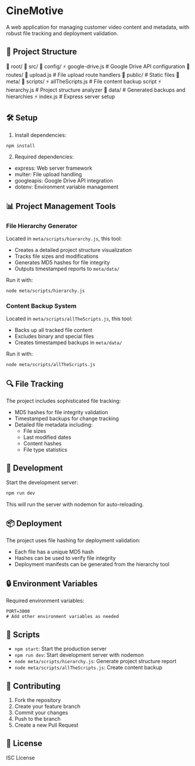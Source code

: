 # CineMotive

A web application for managing customer video content and metadata, with robust file tracking and deployment validation.

## 🚀 Project Structure
📁 root/
   📁 src/
      📁 config/
         ⚡ google-drive.js  # Google Drive API configuration
      📁 routes/
         🔌 upload.js       # File upload route handlers
   📁 public/              # Static files
   📁 meta/
      📁 scripts/
         ⚡ allTheScripts.js  # File content backup script
         ⚡ hierarchy.js      # Project structure analyzer
      📁 data/              # Generated backups and hierarchies
   ⚡ index.js             # Express server setup


## 🛠️ Setup

1. Install dependencies:
```bash
npm install
```

2. Required dependencies:
- express: Web server framework
- multer: File upload handling
- googleapis: Google Drive API integration
- dotenv: Environment variable management

## 📊 Project Management Tools

### File Hierarchy Generator
Located in `meta/scripts/hierarchy.js`, this tool:
- Creates a detailed project structure visualization
- Tracks file sizes and modifications
- Generates MD5 hashes for file integrity
- Outputs timestamped reports to `meta/data/`

Run it with:
```bash
node meta/scripts/hierarchy.js
```


### Content Backup System
Located in `meta/scripts/allTheScripts.js`, this tool:
- Backs up all tracked file content
- Excludes binary and special files
- Creates timestamped backups in `meta/data/`

Run it with:
```bash
node meta/scripts/allTheScripts.js
```

## 🔍 File Tracking

The project includes sophisticated file tracking:
- MD5 hashes for file integrity validation
- Timestamped backups for change tracking
- Detailed file metadata including:
  - File sizes
  - Last modified dates
  - Content hashes
  - File type statistics

## 🚀 Development

Start the development server:
```bash
npm run dev
```

This will run the server with nodemon for auto-reloading.

## 📦 Deployment

The project uses file hashing for deployment validation:
- Each file has a unique MD5 hash
- Hashes can be used to verify file integrity
- Deployment manifests can be generated from the hierarchy tool

## 🔒 Environment Variables

Required environment variables:
```env
PORT=3000
# Add other environment variables as needed
```

## 📝 Scripts

- `npm start`: Start the production server
- `npm run dev`: Start development server with nodemon
- `node meta/scripts/hierarchy.js`: Generate project structure report
- `node meta/scripts/allTheScripts.js`: Create content backup

## 🤝 Contributing

1. Fork the repository
2. Create your feature branch
3. Commit your changes
4. Push to the branch
5. Create a new Pull Request

## 📄 License

ISC License
